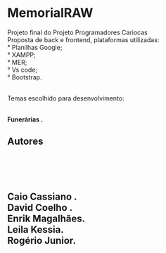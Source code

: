 # MemorialRAW
Projeto final do Projeto Programadores Cariocas
<br>
Proposta de back e frontend, plataformas utilizadas:
<br>
° Planilhas Google; <br>
° XAMPP; <br>
° MER; <br>
° Vs code; <br>
° Bootstrap. <br>
<br>

Temas escolhido para desenvolvimento:
<br><br>

<b> Funerárias <b>. <br>

<h2>Autores<h2>
  
  <br><br>
  
  <b> Caio Cassiano <b>.
    <br>
   <b>David Coelho <b/>.
   <br>
    <b>Enrik Magalhães<b/>.
      <br>
      <b>Leila Kessia<b/>.
        <br>
        <b>Rogério Junior<b/>.
